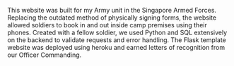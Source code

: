 This website was built for my Army unit in the Singapore Armed Forces. Replacing the outdated method of physically signing forms, the website allowed soldiers to book in and out inside camp premises using their phones. Created with a fellow soldier, we used Python and SQL extensively on the backend to validate requests and error handling. The Flask template website was deployed using heroku and earned letters of recognition from our Officer Commanding.
